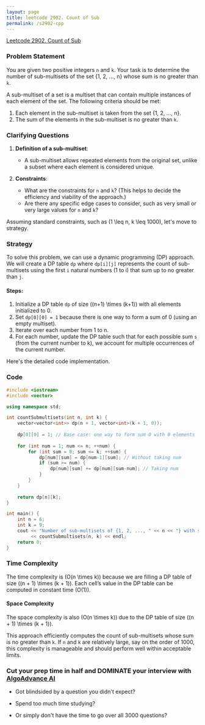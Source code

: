 ```yaml
---
layout: page
title: leetcode 2902. Count of Sub
permalink: /s2902-cpp
---
```

[Leetcode 2902. Count of Sub](https://algoadvance.github.io/algoadvance/l2902)
### Problem Statement

You are given two positive integers `n` and `k`. Your task is to determine the number of sub-multisets of the set {1, 2, ..., n} whose sum is no greater than `k`.

A sub-multiset of a set is a multiset that can contain multiple instances of each element of the set. The following criteria should be met:
1. Each element in the sub-multiset is taken from the set {1, 2, ..., n}.
2. The sum of the elements in the sub-multiset is no greater than `k`.

### Clarifying Questions

1. **Definition of a sub-multiset**:
   - A sub-multiset allows repeated elements from the original set, unlike a subset where each element is considered unique.

2. **Constraints**:
   - What are the constraints for `n` and `k`? (This helps to decide the efficiency and viability of the approach.)
   - Are there any specific edge cases to consider, such as very small or very large values for `n` and `k`?

Assuming standard constraints, such as \(1 \leq n, k \leq 1000\), let's move to strategy.

### Strategy

To solve this problem, we can use a dynamic programming (DP) approach. We will create a DP table `dp` where `dp[i][j]` represents the count of sub-multisets using the first `i` natural numbers (1 to i) that sum up to no greater than `j`.

#### Steps:
1. Initialize a DP table `dp` of size \((n+1) \times (k+1)\) with all elements initialized to 0.
2. Set `dp[0][0] = 1` because there is one way to form a sum of 0 (using an empty multiset).
3. Iterate over each number from 1 to n.
4. For each number, update the DP table such that for each possible sum `s` (from the current number to k), we account for multiple occurrences of the current number.

Here's the detailed code implementation.

### Code

```cpp
#include <iostream>
#include <vector>

using namespace std;

int countSubmultisets(int n, int k) {
    vector<vector<int>> dp(n + 1, vector<int>(k + 1, 0));
    
    dp[0][0] = 1; // Base case: one way to form sum 0 with 0 elements
    
    for (int num = 1; num <= n; ++num) {
        for (int sum = 0; sum <= k; ++sum) {
            dp[num][sum] = dp[num-1][sum]; // Without taking num
            if (sum >= num) {
                dp[num][sum] += dp[num][sum-num]; // Taking num
            }
        }
    }
    
    return dp[n][k];
}

int main() {
    int n = 6;
    int k = 9;
    cout << "Number of sub-multisets of {1, 2, ..., " << n << "} with sum <= " << k << " is: "
         << countSubmultisets(n, k) << endl;
    return 0;
}
```

### Time Complexity

The time complexity is \(O(n \times k)\) because we are filling a DP table of size \((n + 1) \times (k + 1)\). Each cell’s value in the DP table can be computed in constant time \(O(1)\).

#### Space Complexity

The space complexity is also \(O(n \times k)\) due to the DP table of size \((n + 1) \times (k + 1)\).

This approach efficiently computes the count of sub-multisets whose sum is no greater than `k`. If `n` and `k` are relatively large, say on the order of 1000, this complexity is manageable and should perform well within acceptable limits.


### Cut your prep time in half and DOMINATE your interview with [AlgoAdvance AI](https://algoAdvance.com)

- Got blindsided by a question you didn't expect?

- Spend too much time studying?

- Or simply don't have the time to go over all 3000 questions?

